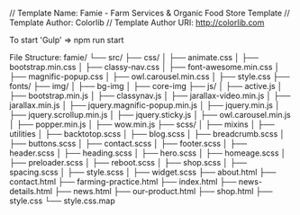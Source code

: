 // Template Name: Famie - Farm Services &amp; Organic Food Store Template
// Template Author: Colorlib
// Template Author URI: http://colorlib.com

To start 'Gulp' => npm run start

File Structure:
famie/
└── src/
    ├── css/
    │   ├── animate.css
    │   ├── bootstrap.min.css
    │   ├── classy-nav.css
    │   ├── font-awesome.min.css
    │   ├── magnific-popup.css
    │   ├── owl.carousel.min.css
    │   ├── style.css
    ├── fonts/
    ├── img/
    │   ├── bg-img
    │   ├── core-img
    ├── js/
    │   ├── active.js
    │   ├── bootstrap.min.js
    │   ├── classynav.js
    │   ├── jarallax-video.min.js
    │   ├── jarallax.min.js
    │   ├── jquery.magnific-popup.min.js
    │   ├── jquery.min.js
    │   ├── jquery.scrollup.min.js
    │   ├── jquery.sticky.js
    │   ├── owl.carousel.min.js
    │   ├── popper.min.js
    │   ├── wow.min.js
    ├── scss/
    │   ├── mixins
    │   ├── utilities
    │   ├── backtotop.scss
    │   ├── blog.scss
    │   ├── breadcrumb.scss
    │   ├── buttons.scss
    │   ├── contact.scss
    │   ├── footer.scss
    │   ├── header.scss
    │   ├── heading.scss
    │   ├── hero.scss
    │   ├── homeage.scss
    │   ├── preloader.scss
    │   ├── reboot.scss
    │   ├── shop.scss
    │   ├── spacing.scss
    │   ├── style.scss
    │   ├── widget.scss
    ├── about.html
    ├── contact.html
    ├── farming-practice.html
    ├── index.html
    ├── news-details.html
    ├── news.html
    ├── our-product.html
    ├── shop.html
    ├── style.css
    └── style.css.map
